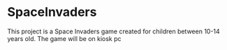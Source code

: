 SpaceInvaders
=============

This project is a Space Invaders game created for children between 10-14 years old. The game will be on kiosk pc
